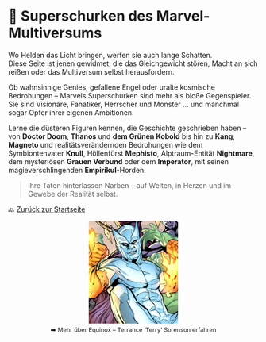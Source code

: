 # 🧠 Superschurken des Marvel-Multiversums

Wo Helden das Licht bringen, werfen sie auch lange Schatten.  
Diese Seite ist jenen gewidmet, die das Gleichgewicht stören, Macht an sich reißen oder das Multiversum selbst herausfordern.

Ob wahnsinnige Genies, gefallene Engel oder uralte kosmische Bedrohungen – Marvels Superschurken sind mehr als bloße Gegenspieler.  
Sie sind Visionäre, Fanatiker, Herrscher und Monster … und manchmal sogar Opfer ihrer eigenen Ambitionen.

Lerne die düsteren Figuren kennen, die Geschichte geschrieben haben – von **Doctor Doom**, **Thanos** und **dem Grünen Kobold** bis hin zu **Kang**, **Magneto** und realitätsverändernden Bedrohungen wie dem Symbiontenvater **Knull**, Höllenfürst **Mephisto**, Alptraum-Entität **Nightmare**, dem mysteriösen **Grauen Verbund** oder dem **Imperator**, mit seinen magieverschlingenden **Empirikul**-Horden.

> Ihre Taten hinterlassen Narben – auf Welten, in Herzen und im Gewebe der Realität selbst.

🔙 [Zurück zur Startseite](../index.md)

<p align="center">
  <a href="equinox-terrance-sorenson/index.md">
    <img src="schurken/equinox.jpg" alt="Equinox" width="180" />
  </a><br>
  <span style="font-size: 12px;">➡️ Mehr über Equinox – Terrance ‘Terry’ Sorenson erfahren</span>
</p>

